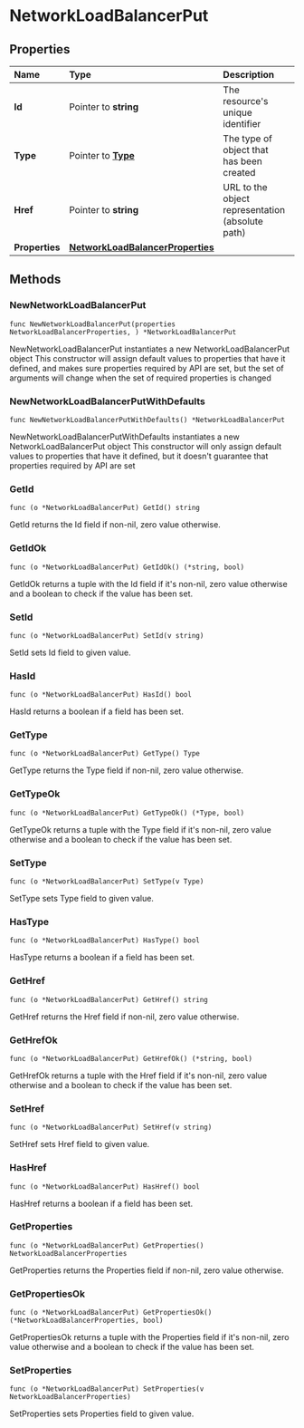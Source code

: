 # NetworkLoadBalancerPut

## Properties

| Name | Type | Description | Notes |
| :--- | :--- | :--- | :--- |
| **Id** | Pointer to **string** | The resource's unique identifier | \[optional\] \[readonly\] |
| **Type** | Pointer to [**Type**](type.md) | The type of object that has been created | \[optional\] |
| **Href** | Pointer to **string** | URL to the object representation \(absolute path\) | \[optional\] \[readonly\] |
| **Properties** | [**NetworkLoadBalancerProperties**](networkloadbalancerproperties.md) |  |  |

## Methods

### NewNetworkLoadBalancerPut

`func NewNetworkLoadBalancerPut(properties NetworkLoadBalancerProperties, ) *NetworkLoadBalancerPut`

NewNetworkLoadBalancerPut instantiates a new NetworkLoadBalancerPut object This constructor will assign default values to properties that have it defined, and makes sure properties required by API are set, but the set of arguments will change when the set of required properties is changed

### NewNetworkLoadBalancerPutWithDefaults

`func NewNetworkLoadBalancerPutWithDefaults() *NetworkLoadBalancerPut`

NewNetworkLoadBalancerPutWithDefaults instantiates a new NetworkLoadBalancerPut object This constructor will only assign default values to properties that have it defined, but it doesn't guarantee that properties required by API are set

### GetId

`func (o *NetworkLoadBalancerPut) GetId() string`

GetId returns the Id field if non-nil, zero value otherwise.

### GetIdOk

`func (o *NetworkLoadBalancerPut) GetIdOk() (*string, bool)`

GetIdOk returns a tuple with the Id field if it's non-nil, zero value otherwise and a boolean to check if the value has been set.

### SetId

`func (o *NetworkLoadBalancerPut) SetId(v string)`

SetId sets Id field to given value.

### HasId

`func (o *NetworkLoadBalancerPut) HasId() bool`

HasId returns a boolean if a field has been set.

### GetType

`func (o *NetworkLoadBalancerPut) GetType() Type`

GetType returns the Type field if non-nil, zero value otherwise.

### GetTypeOk

`func (o *NetworkLoadBalancerPut) GetTypeOk() (*Type, bool)`

GetTypeOk returns a tuple with the Type field if it's non-nil, zero value otherwise and a boolean to check if the value has been set.

### SetType

`func (o *NetworkLoadBalancerPut) SetType(v Type)`

SetType sets Type field to given value.

### HasType

`func (o *NetworkLoadBalancerPut) HasType() bool`

HasType returns a boolean if a field has been set.

### GetHref

`func (o *NetworkLoadBalancerPut) GetHref() string`

GetHref returns the Href field if non-nil, zero value otherwise.

### GetHrefOk

`func (o *NetworkLoadBalancerPut) GetHrefOk() (*string, bool)`

GetHrefOk returns a tuple with the Href field if it's non-nil, zero value otherwise and a boolean to check if the value has been set.

### SetHref

`func (o *NetworkLoadBalancerPut) SetHref(v string)`

SetHref sets Href field to given value.

### HasHref

`func (o *NetworkLoadBalancerPut) HasHref() bool`

HasHref returns a boolean if a field has been set.

### GetProperties

`func (o *NetworkLoadBalancerPut) GetProperties() NetworkLoadBalancerProperties`

GetProperties returns the Properties field if non-nil, zero value otherwise.

### GetPropertiesOk

`func (o *NetworkLoadBalancerPut) GetPropertiesOk() (*NetworkLoadBalancerProperties, bool)`

GetPropertiesOk returns a tuple with the Properties field if it's non-nil, zero value otherwise and a boolean to check if the value has been set.

### SetProperties

`func (o *NetworkLoadBalancerPut) SetProperties(v NetworkLoadBalancerProperties)`

SetProperties sets Properties field to given value.

